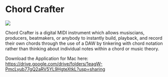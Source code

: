 # Chord Crafter
![](https://preview.redd.it/se0a9eskrah51.png?width=1412&format=png&auto=webp&s=b02eeab05f565cfef7cc2cde86619cc9460e60ae)

Chord Crafter is a digital MIDI instrument which allows musiscians, producers, beatmakers, or anybody to instantly build, playback, and record their own chords through the use of a DAW by tinkering with chord notation rather than thinking about individual notes within a chord or music theory.

Download the Application for Mac here: https://drive.google.com/drive/folders/1eagW-PmcLyub77gQ2aRV5YL9HgteXtkL?usp=sharing
